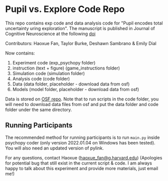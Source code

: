 # Pupil vs. Explore Code Repo

This repo contains exp code and data analysis code for "Pupil encodes total
uncertainty uring exploration". The manuscript is published in Journal of
Cognitive Neuroscience at the following [doi](https://direct.mit.edu/jocn/article-abstract/doi/10.1162/jocn_a_02025/116595/Pupil-Size-Encodes-Uncertainty-during-Exploration?redirectedFrom=fulltext)

Contributors: Haoxue Fan, Taylor Burke, Deshawn Sambrano & Emily Dial

Now contains:

1. Experiment code (exp_psychopy folder)
2. instruction (text + figure) (game_instructions folder)
3. Simulation code (simulation folder)
4. Analysis code (code folder)
5. Data (data folder, placeholder - download data from osf)
6. Models (model folder, placeholder - download data from osf)

Data is stored on [OSF repo](https://osf.io/q795b/). Note that to run scripts in
the code folder, you will need to download data files from osf and put the data
folder and code folder under the same directory.

## Running Participants

The recommended method for running participants is to run `main.py` inside
psychopy coder (only version 2022.01.04 on Windows has been tested). You will
also need an updated version of pylink. 

For any questions, contact Haoxue (haoxue_fan@g.harvard.edu) (Apologies for
potential bug that still exist in the current script & code. I am always happy
to talk about this experiment and provide more materials, just email me!)
